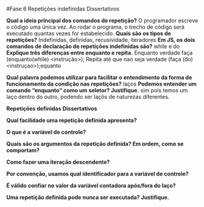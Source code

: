 #Fase 6
Repetições indefinidas
Dissertativos

**Qual a ideia principal dos comandos de repetição?**
O programador escreve o código uma única vez. Ao rodar o programa, o trecho de código será executado quantas vezes for estabelecido.
**Quais são os tipos de repetições?**
Indefinidas, definidas, recusividade, iteradores
**Em JS, os dois comandos de declaração de repetições indefinidas são?**
while e do
**Explique três diferenças entre enquanto e repita.**
Enquanto verdade faça (enquanto(while) <continuidade> <instrução>);
Repita até que nao seja verdade (faça (do) <instruçao>);equanto <continuidade>

**Qual palavra podemos utilizar para facilitar o entendimento da forma de funcionamento da condição nas repetições?**
laços
**Podemos entender um comando “enquanto” como um seletor? Justifique.**
sim pois temos um laço dentro do outro, podendo ser laçõs de naturezas diferentes.

**Repetições definidas**
**Dissertativos**

**Qual facilidade uma repetição definida apresenta?**

**O que é a variável de controle?**

**Quais são os argumentos da repetição definida? Em ordem, como se comportam?**

**Como fazer uma iteração descendente?**

**Por convenção, usamos qual identificador para a variável de controle?**

**É válido confiar no valor da variável contadora após/fora do laço?**

**Uma repetição definida pode nunca ser executada? Justifique.**
